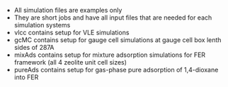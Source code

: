 - All simulation files are examples only
- They are short jobs and have all input files that are needed for each simulation systems
- vlcc contains setup for VLE simulations
- gcMC contains setup for gauge cell simulations at gauge cell box lenth sides of 287A
- mixAds contains setup for mixture adsorption simulations for FER framework (all 4 zeolite unit cell sizes)
- pureAds contains setup for gas-phase pure adsorption of 1,4-dioxane into FER 